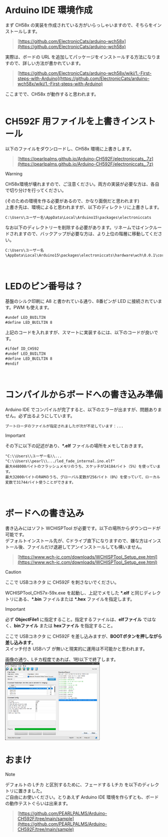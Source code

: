 # Arduino IDE 環境作成

まず CH58x の実装を作成されている方がいらっしゃいますので、そちらをインストールします。<br>
> [https://github.com/ElectronicCats/arduino-wch58x](https://github.com/ElectronicCats/arduino-wch58x)<br>

実際は、ボードの URL を追加してパッケージをインストールする方法になりますので、詳しい方法が書かれています。<br>
> [https://github.com/ElectronicCats/arduino-wch58x/wiki/1.-First-steps-with-Arduino](https://github.com/ElectronicCats/arduino-wch58x/wiki/1.-First-steps-with-Arduino)<br>

ここまでで、CH58x が動作すると思われます。<br>
<br>

# CH592F 用ファイルを上書きインストール

以下のファイルをダウンロードし、CH58x 環境に上書きします。<br>
> [https://pearlpalms.github.io/Arduino-CH592F/electroniccats_.7z](https://pearlpalms.github.io/Arduino-CH592F/electroniccats_.7z)<br>

> [!WARNING]
> CH58x環境が壊れますので、ご注意ください。両方の実装が必要な方は、各自で切り分けを行ってください。

(そのための環境を作る必要があるので、かなり面倒だと思われます)<br>
上書き先は、環境によると思われますが、以下のディレクトリに上書きします。<br>
```
C:\Users\ユーザー名\AppData\Local\Arduino15\packages\electroniccats
```

なお以下のディレクトリーを削除する必要があります。リネームではインクルードされますので、バックアップが必要な方は、より上位の階層に移動してください。<br>
```
C:\Users\ユーザー名\AppData\Local\Arduino15\packages\electroniccats\hardware\wch\0.0.1\cores\arduino\ch583
```
<br>


# LEDのピン番号は？

基盤のシルク印刷に A8 と書かれている通り、8番ピンが LED に接続されています。PWM も使えます。<br>

```
#undef LED_BUILTIN
#define LED_BUILTIN 8
```
上記のコードを入れますが、スマートに実装するには、以下のコードが良いです。<br>

```
#ifdef ID_CH592
#undef LED_BUILTIN
#define LED_BUILTIN 8
#endif
```
<br>


# コンパイルからボードへの書き込み準備

Arduino IDE でコンパイルが完了すると、以下のエラーが出ますが、問題ありません。必ず出るようにしています。<br>
```
ブートローダのファイルが指定されましたが次が不足しています：...
```

> [!IMPORTANT]
> その下に以下の記述があり、**\*.elf** ファイルの場所をメモしておきます。
```
"C:\\Users\\ユーザー名\\... "C:\\Users\\pearl\\.../led_fade_internal.ino.elf"
最大448000バイトのフラッシュメモリのうち、スケッチが24184バイト（5%）を使っています。
最大32000バイトのRAMのうち、グローバル変数が256バイト（0%）を使っていて、ローカル変数で31744バイト使うことができます。
```
<br>


# ボードへの書き込み

書き込みにはソフト WCHISPTool が必要です。以下の場所からダウンロードが可能です。<br>
デフォルトインストール先が、Cドライブ直下になりますので、嫌な方はインストール後、ファイルだけ退避してアンインストールしても構いません。<br>
> [https://www.wch-ic.com/downloads/WCHISPTool_Setup_exe.html](https://www.wch-ic.com/downloads/WCHISPTool_Setup_exe.html)<br>

> [!CAUTION]
> ここで USBコネクタ に CH592F を刺さないでください。

WCHISPTool_CH57x-59x.exe を起動し、上記でメモした **\*.elf** と同じディレクトリにある、**\*.bin** ファイルまたは **\*.hex** ファイルを指定します。<br>
> [!IMPORTANT]
> 必ず **ObjectFile1** に指定すること。指定するファイルは、**elfファイル** ではなく、**binファイル** または **hexファイル** を指定すること。

ここで USBコネクタ に CH592F を差し込みますが、**BOOTボタンを押しながら差し込みます**。<br>
スイッチ付き USBハブ が無いと現実的に運用は不可能かと思われます。<br>

画像の通り、Lチカ程度であれば、1秒以下で終了します。<br>
<img src="./image/WCHISPTool.png" width="60%">
<br>

# おまけ

> [!NOTE]
> デフォルトの Lチカ と区別するために、フェードする Lチカ を以下のディレクトリに置きました。<br>
> ご自由にお使いください。とりあえず Arduino IDE 環境を作らずとも、ボードの動作テストぐらいは出来ます。<br>

> [https://github.com/PEARLPALMS/Arduino-CH592F/tree/main/sample](https://github.com/PEARLPALMS/Arduino-CH592F/tree/main/sample)<br>
